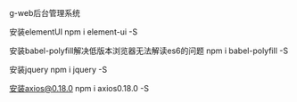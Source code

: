 g-web后台管理系统

安装elementUI
npm i element-ui -S

安装babel-polyfill解决低版本浏览器无法解读es6的问题
npm i babel-polyfill -S

安装jquery
npm i jquery -S

安装axios@0.18.0
npm i axios0.18.0 -S
